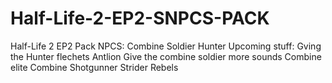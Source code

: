 # Half-Life-2-EP2-SNPCS-PACK
Half-Life 2 EP2 Pack
NPCS:
Combine Soldier
Hunter
Upcoming stuff:
Gving the Hunter flechets
Antlion
Give the combine soldier more sounds
Combine elite
Combine Shotgunner
Strider
Rebels
